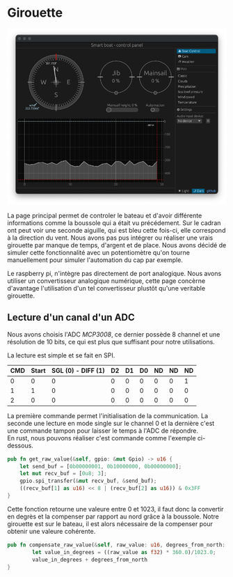 # Girouette

![](./img/main.png)

La page principal permet de controler le bateau et d'avoir différente informations comme la boussole qui a était vu précédement. Sur le cadran ont peut voir une seconde aiguille, qui est bleu cette fois-ci, elle correspond à la direction du vent.
Nous avons pas pus intégrer ou réaliser une vrais girouette par manque de temps, d'argent et de place. Nous avons décidé de simuler cette fonctionnalité avec un potentiomètre qu'on tourne manuellement pour simuler l'automation du cap par exemple.

Le raspberry pi, n'intègre pas directement de port analogique. Nous avons utiliser un convertisseur analogique numérique, cette page concèrne d'avantage l'utilisation d'un tel convertisseur plustôt qu'une veritable girouette.

## Lecture d'un canal d'un ADC

Nous avons choisis l'ADC _MCP3008_, ce dernier possède 8 channel et une résolution de 10 bits, ce qui est plus que suffisant pour notre utilisations.

La lecture est simple et se fait en SPI. 

 CMD | Start | SGL (0) - DIFF (1) | D2 | D1 | D0 | ND | ND | ND 
-----|-------|--------------------|----|----|----|----|----|----
0    |     0 |                  0 |  0 |  0 |  0 |  0 |  0 | 1
1    |      1|                   0|   0|   0|   0|   0|   0|0
2    | 0     |0                   |0   |0   |0   |0   |0   |0


La première commande permet l'initialisation de la communication. La seconde une lecture en mode single sur le channel 0 et la dernière c'est une commande tampon pour laisser le temps à l'ADC de répondre. \
En rust, nous pouvons réaliser c'est commande comme l'exemple ci-dessous.

```rust
pub fn get_raw_value(&self, gpio: &mut Gpio) -> u16 {
    let send_buf = [0b00000001, 0b10000000, 0b00000000];
    let mut recv_buf = [0u8; 3];
    gpio.spi_transfer(&mut recv_buf, &send_buf);
    ((recv_buf[1] as u16) << 8 | (recv_buf[2] as u16)) & 0x3FF
}
```

Cette fonction retourne une valeure entre 0 et 1023, il faut donc la convertir en degrès et la compenser par rapport au nord grâce à la boussole. Notre girouette est sur le bateau, il est alors nécessaire de la compenser pour obtenir une valeure cohérente.


```rust
pub fn compensate_raw_value(&self, raw_value: u16, degrees_from_north: f32) -> f32 {
        let value_in_degrees = ((raw_value as f32) * 360.0)/1023.0;
        value_in_degrees + degrees_from_north
}
```


